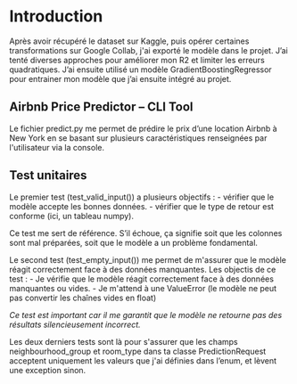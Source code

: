 # Introduction

Après avoir récupéré le dataset sur Kaggle, puis opérer certaines transformations sur Google Collab, j'ai exporté le modèle dans le projet. J’ai tenté diverses approches pour améliorer mon R2 et limiter les erreurs quadratiques. J’ai ensuite utilisé un modèle GradientBoostingRegressor pour entrainer mon modèle que j’ai ensuite intégré au projet.

## Airbnb Price Predictor – CLI Tool

Le fichier predict.py me permet de prédire le prix d’une location Airbnb à New York en se basant sur plusieurs caractéristiques renseignées par l'utilisateur via la console.

## Test unitaires

Le premier test (test_valid_input()) a plusieurs objectifs : - vérifier que le modèle accepte les bonnes données. - vérifier que le type de retour est conforme (ici, un tableau numpy).

Ce test me sert de référence. S’il échoue, ça signifie soit que les
colonnes sont mal préparées, soit que le modèle a un problème fondamental.

Le second test (test_empty_input()) me permet de m'assurer que le modèle réagit correctement face à des données manquantes.
Les objectis de ce test : - Je vérifie que le modèle réagit correctement face à des données manquantes ou vides. - Je m'attend à une ValueError (le modèle ne peut pas convertir les chaînes vides en float)

_Ce test est important car il me garantit que le modèle ne retourne pas des résultats silencieusement incorrect._

Les deux derniers tests sont là pour s'assurer que les champs neighbourhood_group et room_type dans ta classe PredictionRequest acceptent uniquement les valeurs que j'ai définies dans l’enum, et lèvent une exception sinon.
